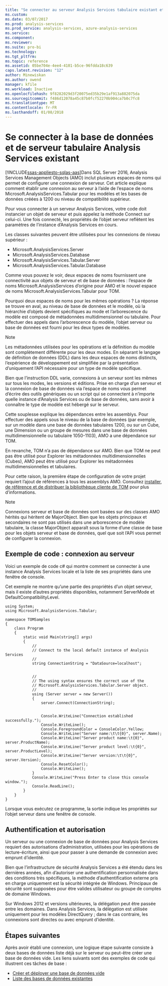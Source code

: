 ```yaml
---
title: "Se connecter au serveur Analysis Services tabulaire existant et de la base de données | Documents Microsoft"
ms.custom: 
ms.date: 03/07/2017
ms.prod: analysis-services
ms.prod_service: analysis-services, azure-analysis-services
ms.service: 
ms.component: 
ms.reviewer: 
ms.suite: pro-bi
ms.technology: 
ms.tgt_pltfrm: 
ms.topic: reference
ms.assetid: 05be704e-4ee4-4101-b5ce-96fdda18c639
caps.latest.revision: "12"
author: Minewiskan
ms.author: owend
manager: kfile
ms.workload: Inactive
ms.openlocfilehash: 9f8282029d3f20075ed35b29e1af913a882075da
ms.sourcegitcommit: f486d12078a45c87b0fcf52270b904ca7b0c7fc8
ms.translationtype: MT
ms.contentlocale: fr-FR
ms.lasthandoff: 01/08/2018
---
```

# <a name="connect-to-existing-analysis-services-tabular-server-and-database"></a>Se connecter à la base de données et de serveur tabulaire Analysis Services existant
[!INCLUDE[ssas-appliesto-sqlas-aas](../../includes/ssas-appliesto-sqlas-aas.md)]Dans SQL Server 2016, Analysis Services Management Objects (AMO) inclut plusieurs espaces de noms qui permet de configurer une connexion de serveur. Cet article explique comment établir une connexion au serveur à l’aide de l’espace de noms Microsoft.AnalysisServices.Tabular pour les modèles et les bases de données créées à 1200 ou niveau de compatibilité supérieur. 

Pour vous connecter à un serveur Analysis Services, votre code doit instancier un objet de serveur et puis appelez la méthode Connect sur celui-ci. Une fois connecté, les propriétés de l’objet serveur reflètent les paramètres de l’instance d’Analysis Services en cours. 

Les classes suivantes peuvent être utilisées pour les connexions de niveau supérieur : 

* Microsoft.AnalysisServices.Server 
* Microsoft.AnalysisServices.Database 
* Microsoft.AnalysisServices.Tabular.Server 
* Microsoft.AnalysisServices.Tabular.Database 

Comme vous pouvez le voir, deux espaces de noms fournissent une connectivité aux objets de serveur et de base de données : l’espace de noms Microsoft.AnalysisServices d’origine pour AMO et le nouvel espace de noms Microsoft.AnalysisServices.Tabular pour TOM.

Pourquoi deux espaces de noms pour les mêmes opérations ? La réponse se trouve en aval, au niveau de base de données et le modèle, où la hiérarchie d’objets devient spécifiques au mode et l’arborescence du modèle est composé de métadonnées multidimensionnel ou tabulaire. Pour effectuer des appels dans l’arborescence du modèle, l’objet serveur ou base de données est fourni pour les deux types de modèles.

> [!NOTE]  
>  Les métadonnées utilisées pour les opérations et la définition du modèle sont complètement différente pour les deux modes. En séparant le langage de définition de données (DDL) dans les deux espaces de noms distincts, l’expérience de développement est simplifiée par la présentation d’uniquement l’API nécessaire pour un type de modèle spécifique. 

Bien que l’instruction DDL varie, connexions à un serveur sont les mêmes sur tous les modes, les versions et éditions. Prise en charge d’un serveur et la connexion de base de données via l’espace de noms vous permet d’écrire des outils génériques ou un script qui se connectent à n’importe quelle instance d’Analysis Services ou de base de données, sans avoir à connaître le type de modèle est hébergé sur le serveur.  

Cette souplesse explique les dépendances entre les assemblys. Pour effectuer des appels sous le niveau de la base de données (par exemple, sur un modèle dans une base de données tabulaires 1200, ou sur un Cube, une Dimension ou un groupe de mesures dans une base de données multidimensionnelle ou tabulaire 1050-1103), AMO a une dépendance sur TOM. 

En revanche, TOM n’a pas de dépendance sur AMO. Bien que TOM ne peut pas être utilisé pour Explorer les métadonnées multidimensionnelles (Cubes), AMO peut être utilisé pour Explorer les métadonnées multidimensionnelles et tabulaires. 

Pour cette raison, la première étape de configuration de votre projet requiert l’ajout de références à tous les assemblys AMO. Consultez [installer, de référence et de distribuer la bibliothèque cliente de TOM](../../analysis-services/tabular-model-programming-compatibility-level-1200/install-distribute-and-reference-the-tabular-object-model.md) pour plus d’informations. 

> [!NOTE]  
>  Connexions serveur et base de données sont basées sur des classes AMO hérités qui héritent de MajorObject. Bien que les objets principaux et secondaires ne sont pas utilisés dans une arborescence de modèle tabulaire, la classe MajorObject apparaît sous la forme d’une classe de base pour les objets serveur et base de données, quel que soit l’API vous permet de configurer la connexion.  

## <a name="code-example-server-connection"></a>Exemple de code : connexion au serveur 

Voici un exemple de code c# qui montre comment se connecter à une instance Analysis Services locale et la liste de ses propriétés dans une fenêtre de console. 

Cet exemple ne montre qu’une partie des propriétés d’un objet serveur, mais il existe d’autres propriétés disponibles, notamment ServerMode et DefaultCompatibilityLevel.  

```
using System; 
using Microsoft.AnalysisServices.Tabular; 

namespace TOMSamples 
{ 
    class Program 
    { 
        static void Main(string[] args) 
        { 
            // 
            // Connect to the local default instance of Analysis Services 
            // 
            string ConnectionString = "DataSource=localhost"; 


            // 
            // The using syntax ensures the correct use of the 
            // Microsoft.AnalysisServices.Tabular.Server object. 
            // 
            using (Server server = new Server()) 
            { 
                server.Connect(ConnectionString); 

 
                Console.WriteLine("Connection established successfully."); 
                Console.WriteLine(); 
                Console.ForegroundColor = ConsoleColor.Yellow; 
                Console.WriteLine("Server name:\t\t{0}", server.Name); 
                Console.WriteLine("Server product name:\t{0}", server.ProductName); 
                Console.WriteLine("Server product level:\t{0}", server.ProductLevel); 
                Console.WriteLine("Server version:\t\t{0}", server.Version); 
                Console.ResetColor(); 
                Console.WriteLine(); 
            } 
            Console.WriteLine("Press Enter to close this console window."); 
            Console.ReadLine(); 
        } 
    } 
} 
```
Lorsque vous exécutez ce programme, la sortie indique les propriétés sur l’objet serveur dans une fenêtre de console. 

## <a name="authentication-and-authorization"></a>Authentification et autorisation 

Un serveur ou une connexion de base de données pour Analysis Services requiert des autorisations d’administration, utilisées pour les opérations de lecture-écriture, ainsi que pour passer à une demande de connexion avec emprunt d’identité.  

Bien que l’infrastructure de sécurité Analysis Services a été étendu dans les dernières années, afin d’autoriser une authentification personnalisée dans des conditions très spécifiques, la méthode d’authentification externe pris en charge uniquement est la sécurité intégrée de Windows. Principaux de sécurité sont supposées pour être valides utilisateur ou groupe de comptes de domaine Windows.  

Sur Windows 2012 et versions ultérieures, la délégation peut être passée entre les domaines. Dans Analysis Services, la délégation est utilisée uniquement pour les modèles DirectQuery ; dans le cas contraire, les connexions sont directes ou avec emprunt d’identité. 

## <a name="next-steps"></a>Étapes suivantes 

Après avoir établi une connexion, une logique étape suivante consiste à deux bases de données liste déjà sur le serveur ou peut-être créer une base de données vide. Les liens suivants sont des exemples de code qui illustrent ces tâches de base : 

- [Créer et déployer une base de données vide](../../analysis-services/tabular-model-programming-compatibility-level-1200/create-and-deploy-an-empty-database-analysis-services-amo-tom.md)
- [Liste des bases de données existantes](../../analysis-services/tabular-model-programming-compatibility-level-1200/list-existing-databases-on-a-tabular-server-analysis-services-amo-tom.md)
